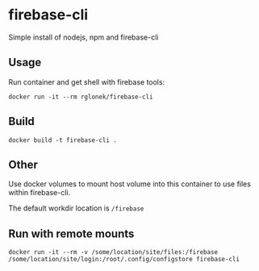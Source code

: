 # firebase-cli
Simple install of nodejs, npm and firebase-cli

## Usage

Run container and get shell with firebase tools:

`docker run -it --rm rglonek/firebase-cli`

## Build

`docker build -t firebase-cli .`

## Other

Use docker volumes to mount host volume into this container to use files within firebase-cli.

The default workdir location is `/firebase`

## Run with remote mounts

```
docker run -it --rm -v /some/location/site/files:/firebase /some/location/site/login:/root/.config/configstore firebase-cli
```
